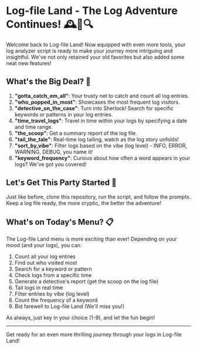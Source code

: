 # Log-file Land - The Log Adventure Continues! 🕰️📜🔍

Welcome back to Log-file Land! Now equipped with even more tools, your log analyzer script is ready to make your journey more intriguing and insightful. We've not only retained your old favorites but also added some neat new features!

## What's the Big Deal? 🎡

1. **"gotta_catch_em_all"**: Your trusty net to catch and count all log entries.
2. **"who_popped_in_most"**: Showcases the most frequent log visitors.
3. **"detective_on_the_case"**: Turn into Sherlock! Search for specific keywords or patterns in your log entries.
4. **"time_travel_logs"**: Travel in time within your logs by specifying a date and time range. 
5. **"the_scoop"**: Get a summary report of the log file.
6. **"tail_the_tale"**: Real-time log tailing, watch as the log story unfolds!
7. **"sort_by_vibe"**: Filter logs based on the vibe (log level) - INFO, ERROR, WARNING, DEBUG, you name it!
8. **"keyword_frequency"**: Curious about how often a word appears in your logs? We've got you covered!

## Let's Get This Party Started 🥳

Just like before, clone this repository, run the script, and follow the prompts. Keep a log file ready, the more cryptic, the better the adventure!

## What's on Today's Menu? 📋

The Log-file Land menu is more exciting than ever! Depending on your mood (and your logs), you can:

1. Count all your log entries
2. Find out who visited most
3. Search for a keyword or pattern
4. Check logs from a specific time
5. Generate a detective's report (get the scoop on the log file)
6. Tail logs in real time
7. Filter entries by vibe (log level)
8. Count the frequency of a keyword
9. Bid farewell to Log-file Land (We'll miss you!)

As always, just key in your choice (1-9), and let the fun begin!

---

Get ready for an even more thrilling journey through your logs in Log-file Land!
